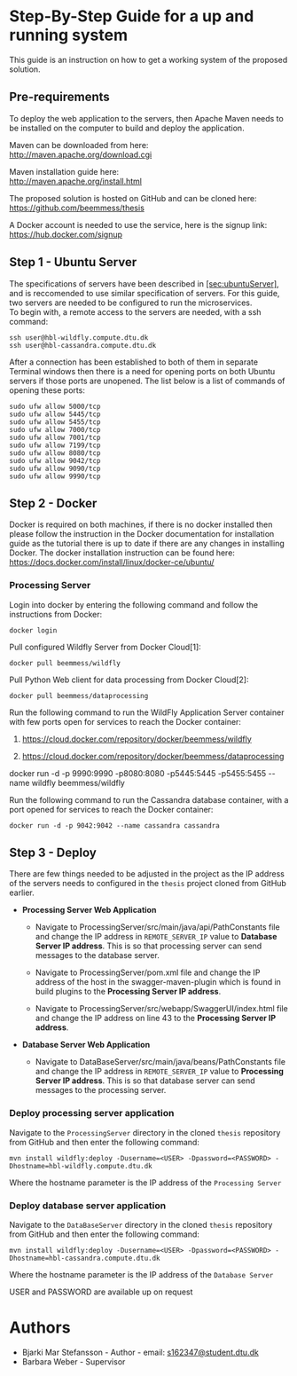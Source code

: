 # Step-By-Step Guide for a up and running system

This guide is an instruction on how to get a working system of the
proposed solution.

## Pre-requirements

To deploy the web application to the servers, then Apache Maven needs to
be installed on the computer to build and deploy the application.  
  
Maven can be downloaded from here:  
<http://maven.apache.org/download.cgi>  
  
Maven installation guide here:  
<http://maven.apache.org/install.html>  
  
The proposed solution is hosted on GitHub and can be cloned here:  
<https://github.com/beemmess/thesis>  
  
A Docker account is needed to use the service, here is the signup
link:  
<https://hub.docker.com/signup>

## Step 1 - Ubuntu Server

The specifications of servers have been described in
[\[sec:ubuntuServer\]](#sec:ubuntuServer), and is reccomended to use
similar specification of servers. For this guide, two servers are needed
to be configured to run the microservices.  
To begin with, a remote access to the servers are needed, with a ssh
command:

    ssh user@hbl-wildfly.compute.dtu.dk
    ssh user@hbl-cassandra.compute.dtu.dk

After a connection has been established to both of them in separate
Terminal windows then there is a need for opening ports on both Ubuntu
servers if those ports are unopened. The list below is a list of
commands of opening these ports:  

    sudo ufw allow 5000/tcp
    sudo ufw allow 5445/tcp
    sudo ufw allow 5455/tcp
    sudo ufw allow 7000/tcp
    sudo ufw allow 7001/tcp
    sudo ufw allow 7199/tcp
    sudo ufw allow 8080/tcp
    sudo ufw allow 9042/tcp
    sudo ufw allow 9090/tcp
    sudo ufw allow 9990/tcp

## Step 2 - Docker

Docker is required on both machines, if there is no docker installed
then please follow the instruction in the Docker documentation for
installation guide as the tutorial there is up to date if there are any
changes in installing Docker. The docker installation instruction can be
found here:  
<https://docs.docker.com/install/linux/docker-ce/ubuntu/>

### **Processing Server**

Login into docker by entering the following command and follow the
instructions from Docker:  
  

    docker login

  
  
Pull configured Wildfly Server from Docker Cloud\[1\]:  
  

    docker pull beemmess/wildfly

  
  
Pull Python Web client for data processing from Docker Cloud\[2\]:  
  

    docker pull beemmess/dataprocessing

  
  
Run the following command to run the WildFly Application Server
container with few ports open for services to reach the Docker
container:

1.  <https://cloud.docker.com/repository/docker/beemmess/wildfly>

2.  <https://cloud.docker.com/repository/docker/beemmess/dataprocessing>

docker run -d -p 9990:9990 -p8080:8080 -p5445:5445 -p5455:5455 --name wildfly beemmess/wildfly

  
  
Run the following command to run the Cassandra database container, with
a port opened for services to reach the Docker container:  
  

    docker run -d -p 9042:9042 --name cassandra cassandra

## Step 3 - Deploy

There are few things needed to be adjusted in the project as the IP
address of the servers needs to configured in the `thesis` project
cloned from GitHub earlier.

  - **Processing Server Web Application**
    
      - Navigate to ProcessingServer/src/main/java/api/PathConstants
        file and change the IP address in `REMOTE_SERVER_IP` value to
        **Database Server IP address**. This is so that processing
        server can send messages to the database server.
    
      - Navigate to ProcessingServer/pom.xml file and change the IP
        address of the host in the swagger-maven-plugin which is found
        in build plugins to the **Processing Server IP address**.
    
      - Navigate to ProcessingServer/src/webapp/SwaggerUI/index.html
        file and change the IP address on line 43 to the **Processing
        Server IP address**.

  - **Database Server Web Application**
    
      - Navigate to DataBaseServer/src/main/java/beans/PathConstants
        file and change the IP address in `REMOTE_SERVER_IP` value to
        **Processing Server IP address**. This is so that database
        server can send messages to the processing server.

### **Deploy processing server application**

Navigate to the `ProcessingServer` directory in the cloned `thesis`
repository from GitHub and then enter the following
    command:  
  

    mvn install wildfly:deploy -Dusername=<USER> -Dpassword=<PASSWORD> -Dhostname=hbl-wildfly.compute.dtu.dk

  
  
Where the hostname parameter is the IP address of the `Processing
Server`

### **Deploy database server application**

Navigate to the `DataBaseServer` directory in the cloned `thesis`
repository from GitHub and then enter the following
    command:  
  

    mvn install wildfly:deploy -Dusername=<USER> -Dpassword=<PASSWORD> -Dhostname=hbl-cassandra.compute.dtu.dk

  
  
Where the hostname parameter is the IP address of the `Database Server`

USER and PASSWORD are available up on request

# Authors
- Bjarki Mar Stefansson - Author - email: s162347@student.dtu.dk
- Barbara Weber - Supervisor
